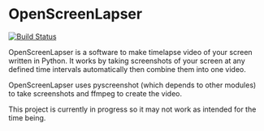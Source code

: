 # OpenScreenLapser

[![Build Status](https://travis-ci.org/tybantarnusa/openscreenlapser.svg?branch=master)](https://travis-ci.org/tybantarnusa/openscreenlapser)

OpenScreenLapser is a software to make timelapse video of your screen written in Python. It works by taking screenshots of your screen at any defined time intervals automatically then combine them into one video.

OpenScreenLapser uses pyscreenshot (which depends to other modules) to take screenshots and ffmpeg to create the video.

This project is currently in progress so it may not work as intended for the time being.